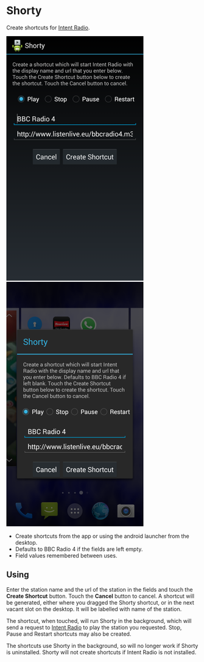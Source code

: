 # Shorty

Create shortcuts for [Intent Radio](http://smblott.org/intent_radio).

![](https://github.com/billthefarmer/billthefarmer.github.io/raw/master/images/Shorty.png) ![](https://github.com/billthefarmer/billthefarmer.github.io/raw/master/images/Shorty-dialog.png)

 * Create shortcuts from the app or using the android launcher from
   the desktop.
 * Defaults to BBC Radio 4 if the fields are left empty.
 * Field values remembered between uses.

## Using

Enter the station name and the url of the station in the fields and
touch the **Create Shortcut** button. Touch the **Cancel** button to
cancel. A shortcut will be generated, either where you dragged the
Shorty shortcut, or in the next vacant slot on the desktop. It will be
labelled with name of the station.

The shortcut, when touched, will run Shorty in the background, which
will send a request to [Intent Radio](http://smblott.org/intent_radio)
to play the station you requested. Stop, Pause and Restart shortcuts
may also be created.

The shortcuts use Shorty in the background, so will no longer work if
Shorty is uninstalled. Shorty will not create shortcuts if Intent
Radio is not installed.
